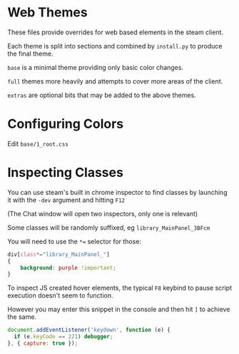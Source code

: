 # Web Themes
These files provide overrides for web based elements in the steam client.

Each theme is split into sections and combined by `install.py` to produce the final theme.

`base` is a minimal theme providing only basic color changes.

`full` themes more heavily and attempts to cover more areas of the client.

`extras` are optional bits that may be added to the above themes.

# Configuring Colors

Edit `base/1_root.css`

# Inspecting Classes

You can use steam's built in chrome inspector to find classes by launching it with the `-dev` argument and hitting `F12`

(The Chat window will open two inspectors, only one is relevant)

Some classes will be randomly suffixed, eg `library_MainPanel_3BFcm`

You will need to use the `*=` selector for those:

```css
div[class*="library_MainPanel_"]
{
	background: purple !important;
}
```

To inspect JS created hover elements, the typical `F8` keybind to pause script execution doesn't seem to function.

However you may enter this snippet in the console and then hit `]` to achieve the same.

```javascript
document.addEventListener('keydown', function (e) {
  if (e.keyCode == 221) debugger;
}, { capture: true });
```
